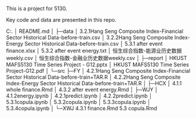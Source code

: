 This is a project for 5130.

Key code and data are presented in this repo.

C:.
│  README.md
│
├─data
│      3.2.1Hang Seng Composite Index-Financial Sector Historical Data-before-train.csv
│      3.2.2Hang Seng Composite Index-Energy Sector Historical Data-before-train.csv
│      5.3.1 after event finance.xlsx
│      5.3.2 after event energy.txt
│      恒生综合指数-能源业历史数据weekly.csv
│      恒生综合指数-金融业历史数据weekly.csv
│
├─report
│      HKUST MAFS5130 Time Series Project - G12.pptx
│      HKUST MAFS5130 Time Series Project-G12.pdf
│
└─src
    ├─FY
    │      4.2.1Hang Seng Composite Index-Financial Sector Historical Data-before-train+TAR.R
    │      4.2.2Hang Seng Composite Index-Energy Sector Historical Data-before-train+TAR.R
    │
    ├─HCX
    │      4.1.1 whole finance.Rmd
    │      4.3.2 after event energy.Rmd
    │
    ├─WJY
    │      4.1.2energy.ipynb
    │      4.2.1predict.ipynb
    │      4.2.2predict.ipynb
    │      5.3.1copula.ipynb
    │      5.3.2copula.ipynb
    │      5.3.3copula.ipynb
    │      5.3.4copula.ipynb
    │
    └─XWJ
            4.3.1 finance.Rmd
            5.3 copula.Rmd